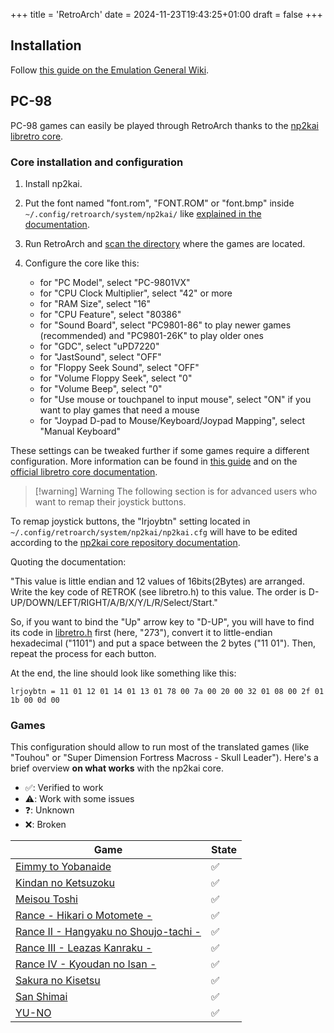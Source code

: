 +++
title = 'RetroArch'
date = 2024-11-23T19:43:25+01:00
draft = false
+++

## Installation

Follow [this guide on the Emulation General Wiki](https://emulation.gametechwiki.com/index.php/Using_RetroArch#Installing_RetroArch_on_Linux).

## PC-98

PC-98 games can easily be played through RetroArch thanks to the [np2kai libretro core](https://github.com/AZO234/NP2kai).

### Core installation and configuration

1. Install np2kai.
2. Put the font named "font.rom", "FONT.ROM" or "font.bmp" inside `~/.config/retroarch/system/np2kai/` like [explained in the documentation](https://docs.libretro.com/library/neko_project_ii_kai/#bios).
3. Run RetroArch and [scan the directory](https://docs.libretro.com/guides/import-content/#step-2-scan-and-import) where the games are located.
4. Configure the core like this:

   * for "PC Model", select "PC-9801VX"
   * for "CPU Clock Multiplier", select "42" or more
   * for "RAM Size", select "16"
   * for "CPU Feature", select "80386"
   * for "Sound Board", select "PC9801-86" to play newer games (recommended) and "PC9801-26K" to play older ones
   * for "GDC", select "uPD7220"
   * for "JastSound", select "OFF"
   * for "Floppy Seek Sound", select "OFF"
   * for "Volume Floppy Seek", select "0"
   * for "Volume Beep", select "0"
   * for "Use mouse or touchpanel to input mouse", select "ON" if you want to play games that need a mouse
   * for "Joypad D-pad to Mouse/Keyboard/Joypad Mapping", select "Manual Keyboard"

These settings can be tweaked further if some games require a different configuration. More information can be found in [this guide](https://gang-fight.com/projects/98faq/) and on the [official libretro core documentation](https://docs.libretro.com/library/neko_project_ii_kai/).

> [!warning] Warning
> The following section is for advanced users who want to remap their joystick buttons.

To remap joystick buttons, the "lrjoybtn" setting located in `~/.config/retroarch/system/np2kai/np2kai.cfg` will have to be edited according to the [np2kai core repository documentation](https://github.com/AZO234/NP2kai/blob/master/README.md?plain=1#L569).

Quoting the documentation:

"This value is little endian and 12 values ​​of 16bits(2Bytes) are arranged. Write the key code of RETROK (see libretro.h) to this value. The order is D-UP/DOWN/LEFT/RIGHT/A/B/X/Y/L/R/Select/Start."

So, if you want to bind the "Up" arrow key to "D-UP", you will have to find its code in [libretro.h](https://github.com/AZO234/NP2kai/blob/master/sdl/libretro/libretro-common/include/libretro.h#L312) first (here, "273"), convert it to little-endian hexadecimal ("1101") and put a space between the 2 bytes ("11 01"). Then, repeat the process for each button.

At the end, the line should look like something like this:

```
lrjoybtn = 11 01 12 01 14 01 13 01 78 00 7a 00 20 00 32 01 08 00 2f 01 1b 00 0d 00
```

### Games

This configuration should allow to run most of the translated games (like "Touhou" or "Super Dimension Fortress Macross - Skull Leader"). Here's a brief overview **on what works** with the np2kai core.

* ✅: Verified to work
* ⚠️: Work with some issues
* ❓: Unknown
* ❌: Broken

| Game                                                                            | State |
|---------------------------------------------------------------------------------|-------|
| [Eimmy to Yobanaide](https://vndb.org/r99102)                                   | ✅    |
| [Kindan no Ketsuzoku](https://vndb.org/r112891)                                 | ✅    |
| [Meisou Toshi](https://vndb.org/r98275)                                         | ✅    |
| [Rance - Hikari o Motomete -](https://vndb.org/r114480)                         | ✅    |
| [Rance II - Hangyaku no Shoujo-tachi -](https://vndb.org/r117863)               | ✅    |
| [Rance III - Leazas Kanraku -](https://vndb.org/r121570)                        | ✅    |
| [Rance IV - Kyoudan no Isan -](https://vndb.org/r127999)                        | ✅    |
| [Sakura no Kisetsu](https://vndb.org/r98275)                                    | ✅    |
| [San Shimai](https://vndb.org/r98275)                                           | ✅    |
| [YU-NO](https://vndb.org/r83617)                                                | ✅    |
